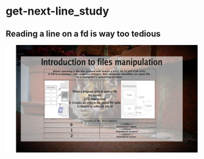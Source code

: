 # get-next-line_study

## Reading a line on a fd is way too tedious

<img src="../00-assets/gnl/00gnl.png" />
